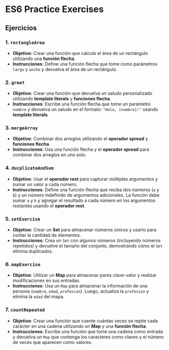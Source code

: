 # ES6 Practice Exercises

## Ejercicios

### 1. `rectangleArea`
- **Objetivo**: Crear una función que calcule el área de un rectángulo utilizando una **función flecha**.
- **Instrucciones**: Define una función flecha que tome como parámetros `largo` y `ancho` y devuelva el área de un rectángulo.

### 2. `greet`
- **Objetivo**: Crear una función que devuelva un saludo personalizado utilizando **template literals** y **funciones flecha**.
- **Instrucciones**: Escribe una función flecha que tome un parámetro `nombre` y devuelva un saludo en el formato: `"Hola, [nombre]!"` usando **template literals**.

### 3. `mergeArray`
- **Objetivo**: Combinar dos arreglos utilizando el **operador spread** y **funciones flecha**.
- **Instrucciones**: Usa una función flecha y el **operador spread** para combinar dos arreglos en uno solo.

### 4. `ducplicateAndSum`
- **Objetivo**: Usar el **operador rest** para capturar múltiples argumentos y sumar un valor a cada número.
- **Instrucciones**: Define una función flecha que reciba dos números (`a` y `b`) y un número indefinido de argumentos adicionales. La función debe sumar `a` y `b` y agregar el resultado a cada número en los argumentos restantes usando el **operador rest**.

### 5. `setExercise`
- **Objetivo**: Crear un **Set** para almacenar números únicos y usarlo para contar la cantidad de elementos.
- **Instrucciones**: Crea un `Set` con algunos números (incluyendo números repetidos) y devuelve el tamaño del conjunto, demostrando cómo el `Set` elimina duplicados.

### 6. `mapExercise`
- **Objetivo**: Utilizar un **Map** para almacenar pares clave-valor y realizar modificaciones en sus entradas.
- **Instrucciones**: Usa un `Map` para almacenar la información de una persona (`nombre`, `edad`, `profesion`). Luego, actualiza la `profesion` y elimina la `edad` del mapa.

### 7. `countRepeated`
- **Objetivo**: Crear una función que cuente cuántas veces se repite cada carácter en una cadena utilizando un **Map** y una **función flecha**.
- **Instrucciones**: Escribe una función que tome una cadena como entrada y devuelva un `Map` que contenga los caracteres como claves y el número de veces que aparecen como valores.
